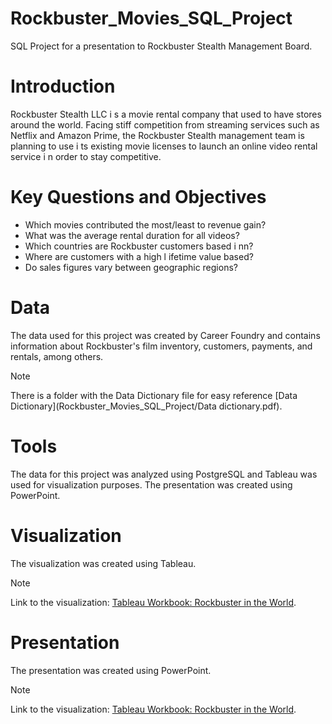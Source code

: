 # Rockbuster_Movies_SQL_Project
SQL Project for a presentation to Rockbuster Stealth Management Board.

# Introduction
Rockbuster Stealth LLC i s a movie rental company that used to have stores around the world. Facing stiff competition from streaming services such as Netflix and Amazon Prime, the Rockbuster Stealth management team is planning to use i ts existing movie licenses to launch an online video rental service i n order to stay competitive.

# Key Questions and Objectives
+ Which movies contributed the most/least to revenue gain?
+ What was the average rental duration for all videos?
+ Which countries are Rockbuster customers based i nn?
+ Where are customers with a high l ifetime value based?
+ Do sales figures vary between geographic regions?

# Data
The data used for this project was created by Career Foundry and contains information about Rockbuster's film inventory, customers, payments, and rentals, among others.
>[!NOTE]
>There is a folder with the Data Dictionary file for easy reference [Data Dictionary](Rockbuster_Movies_SQL_Project/Data dictionary.pdf).

# Tools
The data for this project was analyzed using PostgreSQL and Tableau was used for visualization purposes. The presentation was created using PowerPoint.

# Visualization
The visualization was created using Tableau.
>[!NOTE]
>Link to the visualization: [Tableau Workbook: Rockbuster in the World](https://public.tableau.com/app/profile/jaime.suarez4491/viz/RockbusterLLC/Rockbusterintheworld).

# Presentation
The presentation was created using PowerPoint.
>[!NOTE]
>Link to the visualization: [Tableau Workbook: Rockbuster in the World](https://public.tableau.com/app/profile/jaime.suarez4491/viz/RockbusterLLC/Rockbusterintheworld).
